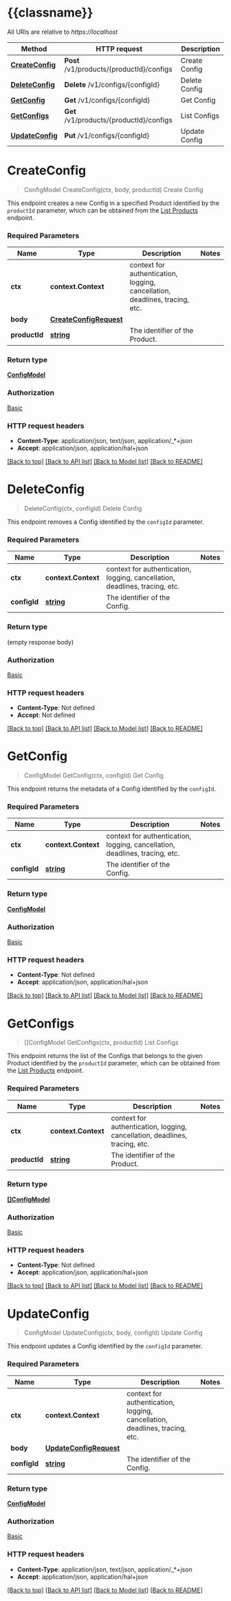 # {{classname}}

All URIs are relative to *https://localhost*

Method | HTTP request | Description
------------- | ------------- | -------------
[**CreateConfig**](ConfigsApi.md#CreateConfig) | **Post** /v1/products/{productId}/configs | Create Config
[**DeleteConfig**](ConfigsApi.md#DeleteConfig) | **Delete** /v1/configs/{configId} | Delete Config
[**GetConfig**](ConfigsApi.md#GetConfig) | **Get** /v1/configs/{configId} | Get Config
[**GetConfigs**](ConfigsApi.md#GetConfigs) | **Get** /v1/products/{productId}/configs | List Configs
[**UpdateConfig**](ConfigsApi.md#UpdateConfig) | **Put** /v1/configs/{configId} | Update Config

# **CreateConfig**
> ConfigModel CreateConfig(ctx, body, productId)
Create Config

This endpoint creates a new Config in a specified Product   identified by the `productId` parameter, which can be obtained from the [List Products](#operation/get-products) endpoint.

### Required Parameters

Name | Type | Description  | Notes
------------- | ------------- | ------------- | -------------
 **ctx** | **context.Context** | context for authentication, logging, cancellation, deadlines, tracing, etc.
  **body** | [**CreateConfigRequest**](CreateConfigRequest.md)|  | 
  **productId** | [**string**](.md)| The identifier of the Product. | 

### Return type

[**ConfigModel**](ConfigModel.md)

### Authorization

[Basic](../README.md#Basic)

### HTTP request headers

 - **Content-Type**: application/json, text/json, application/_*+json
 - **Accept**: application/json, application/hal+json

[[Back to top]](#) [[Back to API list]](../README.md#documentation-for-api-endpoints) [[Back to Model list]](../README.md#documentation-for-models) [[Back to README]](../README.md)

# **DeleteConfig**
> DeleteConfig(ctx, configId)
Delete Config

This endpoint removes a Config identified by the `configId` parameter.

### Required Parameters

Name | Type | Description  | Notes
------------- | ------------- | ------------- | -------------
 **ctx** | **context.Context** | context for authentication, logging, cancellation, deadlines, tracing, etc.
  **configId** | [**string**](.md)| The identifier of the Config. | 

### Return type

 (empty response body)

### Authorization

[Basic](../README.md#Basic)

### HTTP request headers

 - **Content-Type**: Not defined
 - **Accept**: Not defined

[[Back to top]](#) [[Back to API list]](../README.md#documentation-for-api-endpoints) [[Back to Model list]](../README.md#documentation-for-models) [[Back to README]](../README.md)

# **GetConfig**
> ConfigModel GetConfig(ctx, configId)
Get Config

This endpoint returns the metadata of a Config  identified by the `configId`.

### Required Parameters

Name | Type | Description  | Notes
------------- | ------------- | ------------- | -------------
 **ctx** | **context.Context** | context for authentication, logging, cancellation, deadlines, tracing, etc.
  **configId** | [**string**](.md)| The identifier of the Config. | 

### Return type

[**ConfigModel**](ConfigModel.md)

### Authorization

[Basic](../README.md#Basic)

### HTTP request headers

 - **Content-Type**: Not defined
 - **Accept**: application/json, application/hal+json

[[Back to top]](#) [[Back to API list]](../README.md#documentation-for-api-endpoints) [[Back to Model list]](../README.md#documentation-for-models) [[Back to README]](../README.md)

# **GetConfigs**
> []ConfigModel GetConfigs(ctx, productId)
List Configs

This endpoint returns the list of the Configs that belongs to the given Product identified by the  `productId` parameter, which can be obtained from the [List Products](#operation/get-products) endpoint.

### Required Parameters

Name | Type | Description  | Notes
------------- | ------------- | ------------- | -------------
 **ctx** | **context.Context** | context for authentication, logging, cancellation, deadlines, tracing, etc.
  **productId** | [**string**](.md)| The identifier of the Product. | 

### Return type

[**[]ConfigModel**](ConfigModel.md)

### Authorization

[Basic](../README.md#Basic)

### HTTP request headers

 - **Content-Type**: Not defined
 - **Accept**: application/json, application/hal+json

[[Back to top]](#) [[Back to API list]](../README.md#documentation-for-api-endpoints) [[Back to Model list]](../README.md#documentation-for-models) [[Back to README]](../README.md)

# **UpdateConfig**
> ConfigModel UpdateConfig(ctx, body, configId)
Update Config

This endpoint updates a Config identified by the `configId` parameter.

### Required Parameters

Name | Type | Description  | Notes
------------- | ------------- | ------------- | -------------
 **ctx** | **context.Context** | context for authentication, logging, cancellation, deadlines, tracing, etc.
  **body** | [**UpdateConfigRequest**](UpdateConfigRequest.md)|  | 
  **configId** | [**string**](.md)| The identifier of the Config. | 

### Return type

[**ConfigModel**](ConfigModel.md)

### Authorization

[Basic](../README.md#Basic)

### HTTP request headers

 - **Content-Type**: application/json, text/json, application/_*+json
 - **Accept**: application/json, application/hal+json

[[Back to top]](#) [[Back to API list]](../README.md#documentation-for-api-endpoints) [[Back to Model list]](../README.md#documentation-for-models) [[Back to README]](../README.md)

